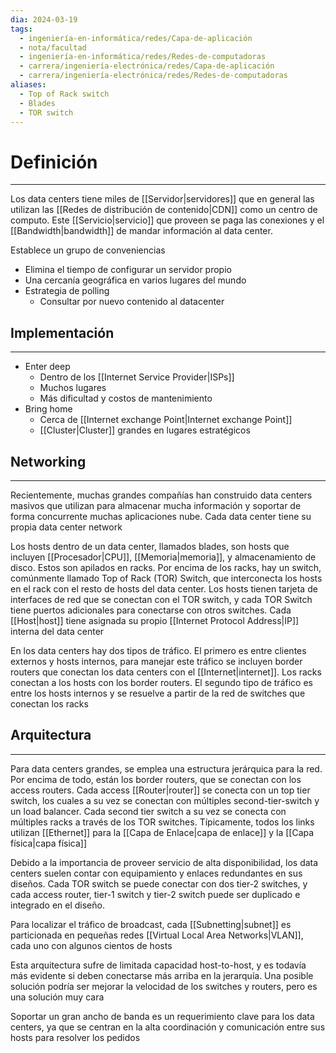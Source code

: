 ```yaml
---
dia: 2024-03-19
tags:
  - ingeniería-en-informática/redes/Capa-de-aplicación
  - nota/facultad
  - ingeniería-en-informática/redes/Redes-de-computadoras
  - carrera/ingeniería-electrónica/redes/Capa-de-aplicación
  - carrera/ingeniería-electrónica/redes/Redes-de-computadoras
aliases:
  - Top of Rack switch
  - Blades
  - TOR switch
---
```

# Definición
---
Los data centers tiene miles de [[Servidor|servidores]] que en general las utilizan las [[Redes de distribución de contenido|CDN]] como un centro de computo. Este [[Servicio|servicio]] que proveen se paga las conexiones y el [[Bandwidth|bandwidth]] de mandar información al data center.

Establece un grupo de conveniencias
* Elimina el tiempo de configurar un servidor propio
* Una cercanía geográfica en varios lugares del mundo
* Estrategia de polling
	* Consultar por nuevo contenido al datacenter

## Implementación
---
* Enter deep
	* Dentro de los [[Internet Service Provider|ISPs]]
	* Muchos lugares
	* Más dificultad y costos de mantenimiento
* Bring home
	* Cerca de [[Internet exchange Point|Internet exchange Point]]
	* [[Cluster|Cluster]] grandes en lugares estratégicos

## Networking
---
Recientemente, muchas grandes compañías han construido data centers masivos que utilizan para almacenar mucha información y soportar de forma concurrente muchas aplicaciones nube. Cada data center tiene su propia data center network

Los hosts dentro de un data center, llamados blades, son hosts que incluyen [[Procesador|CPU]], [[Memoria|memoria]], y almacenamiento de disco. Estos son apilados en racks. Por encima de los racks, hay un switch, comúnmente llamado Top of Rack (TOR) Switch, que interconecta los hosts en el rack con el resto de hosts del data center. Los hosts tienen tarjeta de interfaces de red que se conectan con el TOR switch, y cada TOR Switch tiene puertos adicionales para conectarse con otros switches. Cada [[Host|host]] tiene asignada su propio [[Internet Protocol Address|IP]] interna del data center

En los data centers hay dos tipos de tráfico. El primero es entre clientes externos y hosts internos, para manejar este tráfico se incluyen border routers que conectan los data centers con el [[Internet|internet]]. Los racks conectan a los hosts con los border routers. El segundo tipo de tráfico es entre los hosts internos y se resuelve a partir de la red de switches que conectan los racks

## Arquitectura
---
Para data centers grandes, se emplea una estructura jerárquica para la red. Por encima de todo, están los border routers, que se conectan con los access routers. Cada access [[Router|router]] se conecta con un top tier switch, los cuales a su vez se conectan con múltiples second-tier-switch y un load balancer. Cada second tier switch a su vez se conecta con múltiples racks a través de los TOR switches. Típicamente, todos los links utilizan [[Ethernet]] para la [[Capa de Enlace|capa de enlace]] y la [[Capa física|capa física]]

Debido a la importancia de proveer servicio de alta disponibilidad, los data centers suelen contar con equipamiento y enlaces redundantes en sus diseños. Cada TOR switch se puede conectar con dos tier-2 switches, y cada access router, tier-1 switch y tier-2 switch puede ser duplicado e integrado en el diseño.

Para localizar el tráfico de broadcast, cada [[Subnetting|subnet]] es particionada en pequeñas redes [[Virtual Local Area Networks|VLAN]], cada uno con algunos cientos de hosts

Esta arquitectura sufre de limitada capacidad host-to-host, y es todavía más evidente si deben conectarse más arriba en la jerarquía. Una posible solución podría ser mejorar la velocidad de los switches y routers, pero es una solución muy cara

Soportar un gran ancho de banda es un requerimiento clave para los data centers, ya que se centran en la alta coordinación y comunicación entre sus hosts para resolver los pedidos